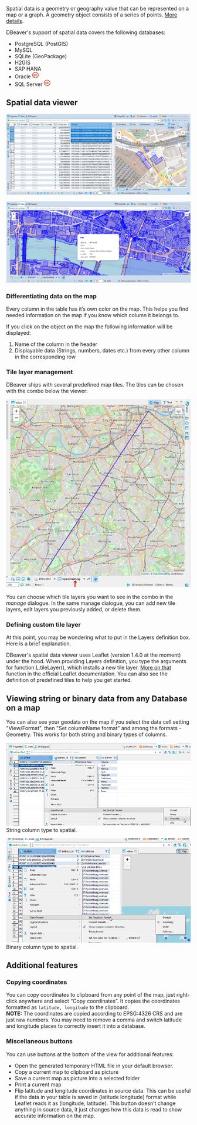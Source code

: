 Spatial data is a geometry or geography value that can be represented on a map or a graph. A geometry object consists of a series of points. [More details](https://en.wikipedia.org/wiki/Spatial_database).  

DBeaver's support of spatial data covers the following databases:
- PostgreSQL (PostGIS)
- MySQL
- SQLite (GeoPackage)
- H2GIS
- SAP HANA
- Oracle <img src="images/ee.png" vspace="0" border="0" height="18"/>
- SQL Server <img src="images/ee.png" vspace="0" border="0" height="18"/>

## Spatial data viewer

![](images/ug/Data-view-gis.png)

![](images/ug/Data-view-gis-presentation.png) <!--CMD:SKIP-->

### Differentiating data on the map
Every column in the table has it’s own color on the map. This helps you find needed information on the map if you know which column it belongs to.

If you click on the object on the map the following information will be displayed:
1. Name of the column in the header
2. Displayable data (Strings, numbers, dates etc.) from every other column in the corresponding row


### Tile layer management
DBeaver ships with several predefined map tiles. The tiles can be chosen with the combo below the viewer:

![](images/ug/Leaflet-Tiles-Combo.png)

You can choose which tile layers you want to see in the combo in the _manage_ dialogue.
In the same manage dialogue, you can add new tile layers, edit layers you previously added, 
or delete them.

### Defining custom tile layer
At this point, you may be wondering what to put in the Layers definition box. Here is a brief explanation.

DBeaver's spatial data viewer uses Leaflet (version 1.4.0 at the moment) under the hood. 
When providing Layers definition, you type the arguments for function L.tileLayer(), 
which installs a new tile layer. [More on that](https://leafletjs.com/reference-1.4.0.html#tilelayer) 
function in the official Leaflet documentation. You can also see the definition of
predefined tiles to help you get started.  

## Viewing string or binary data from any Database on a map 

You can also see your geodata on the map if you select the data cell setting "View/Format", then "Set columnName format" and among the formats - Geometry. 
This works for both string and binary types of columns.

![](images/ug/Data-view-gis-string-to-spatial.png)
String column type to spatial.

![](images/ug/Data-view-gis-binary-to-spatial.png)
Binary column type to spatial.

## Additional features

### Copying coordinates

You can copy coordinates to clipboard from any point of the map, just right-click anywhere and select “Copy coordinates”. It copies the coordinates formatted as `latitude, longitude` to the clipboard.\
**NOTE:** The coordinates are copied according to EPSG:4326 CRS and are just raw numbers. You may need to remove a comma and switch latitude and longitude places to correctly insert it into a database.

### Miscellaneous buttons

You can use buttons at the bottom of the view for additional features:
* Open the generated temporary HTML file in your default browser.
* Copy a current map to clipboard as picture
* Save a current map as picture into a selected folder
* Print a current map
* Flip latitude and longitude coordinates in source data. This can be useful if the data in your table is saved in (latitude longitude) format while Leaflet reads it as (longitude, latitude). This button doesn’t change anything in source data, it just changes how this data is read to show accurate information on the map.

 
